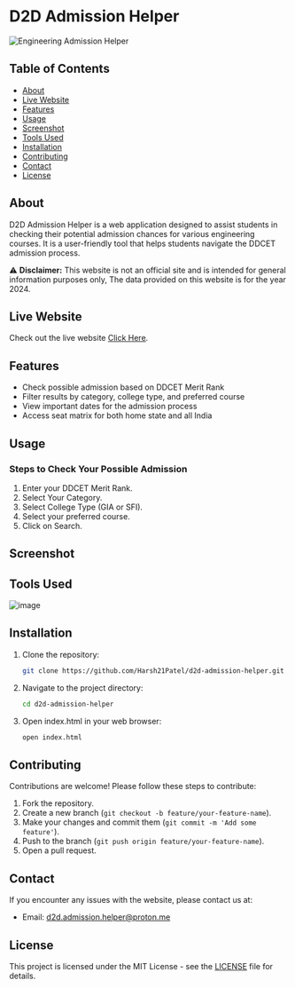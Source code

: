 # D2D Admission Helper

![Engineering Admission Helper](./Logo.svg)

## Table of Contents

- [About](#about)
- [Live Website](#live-website)
- [Features](#features)
- [Usage](#usage)
- [Screenshot](#screenshot)
- [Tools Used](#tools-used)
- [Installation](#installation)
- [Contributing](#contributing)
- [Contact](#contact)
- [License](#license)

## About

D2D Admission Helper is a web application designed to assist students in checking their potential admission chances for various engineering courses. It is a user-friendly tool that helps students navigate the DDCET admission process.

⚠️ **Disclaimer:** This website is not an official site and is intended for general information purposes only, The data provided on this website is for the year 2024.

## Live Website

Check out the live website [Click Here](https://d2d-admission-helper.netlify.app/).

## Features

- Check possible admission based on DDCET Merit Rank
- Filter results by category, college type, and preferred course
- View important dates for the admission process
- Access seat matrix for both home state and all India

## Usage

### Steps to Check Your Possible Admission

1. Enter your DDCET Merit Rank.
2. Select Your Category.
3. Select College Type (GIA or SFI).
4. Select your preferred course.
5. Click on Search.

## Screenshot

## Tools Used

![image](https://github.com/Harsh21Patel/Password-Strength-Checker/assets/103490245/03d6dd13-d495-49b2-b5c7-774c7f7b6563)

## Installation

1. Clone the repository:

   ```bash
   git clone https://github.com/Harsh21Patel/d2d-admission-helper.git

2. Navigate to the project directory:
   ```bash
   cd d2d-admission-helper

3. Open index.html in your web browser:
   ```bash
   open index.html

## Contributing

Contributions are welcome! Please follow these steps to contribute:

1. Fork the repository.
2. Create a new branch (`git checkout -b feature/your-feature-name`).
3. Make your changes and commit them (`git commit -m 'Add some feature'`).
4. Push to the branch (`git push origin feature/your-feature-name`).
5. Open a pull request.

## Contact

If you encounter any issues with the website, please contact us at:

- Email: [d2d.admission.helper@proton.me](mailto:d2d.admission.helper@proton.me)

## License

This project is licensed under the MIT License - see the [LICENSE](LICENSE) file for details.
